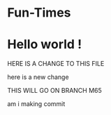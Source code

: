 # Fun-Times


<h1> Hello world !</h1>

HERE IS A CHANGE TO THIS FILE

here is a new change


THIS WILL GO ON BRANCH M65

am i making commit
